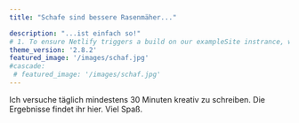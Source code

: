```yaml
---
title: "Schafe sind bessere Rasenmäher..."

description: "...ist einfach so!"
# 1. To ensure Netlify triggers a build on our exampleSite instrance, we need to change a file in the exampleSite directory.
theme_version: '2.8.2'
featured_image: '/images/schaf.jpg'
#cascade:
 # featured_image: '/images/schaf.jpg'
---
```

Ich versuche täglich mindestens 30 Minuten kreativ zu schreiben. Die Ergebnisse findet ihr hier. Viel Spaß.
